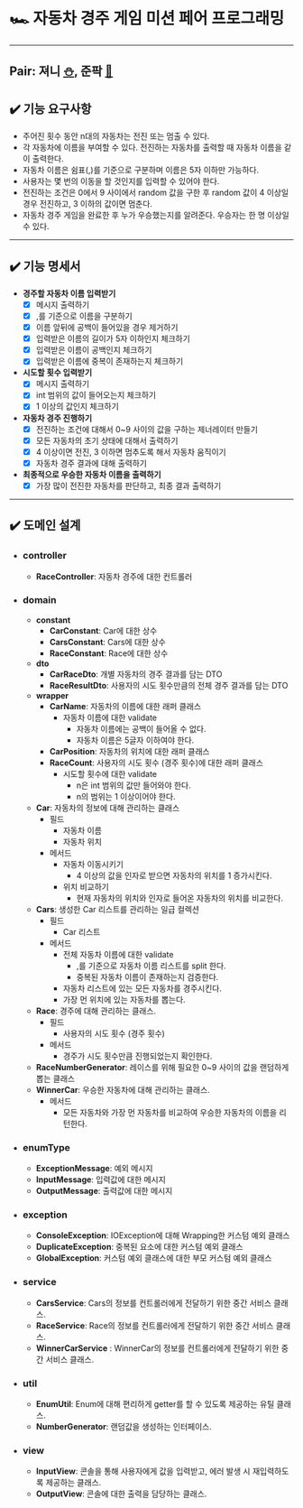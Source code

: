 # 🏎️ 자동차 경주 게임 미션 페어 프로그래밍   

---

##  Pair: 져니 [⛄️](http://github.com/cl8d), 준팍 [🎅](https://github.com/junpakPark)  


## ✔️ 기능 요구사항
- 주어진 횟수 동안 n대의 자동차는 전진 또는 멈출 수 있다.
- 각 자동차에 이름을 부여할 수 있다. 전진하는 자동차를 출력할 때 자동차 이름을 같이 출력한다.
- 자동차 이름은 쉼표(,)를 기준으로 구분하며 이름은 5자 이하만 가능하다.
- 사용자는 몇 번의 이동을 할 것인지를 입력할 수 있어야 한다.
- 전진하는 조건은 0에서 9 사이에서 random 값을 구한 후 random 값이 4 이상일 경우 전진하고, 3 이하의 값이면 멈춘다.
- 자동차 경주 게임을 완료한 후 누가 우승했는지를 알려준다. 우승자는 한 명 이상일 수 있다.

---

## ✔️ 기능 명세서
- **경주할 자동차 이름 입력받기**  
  - [x] 메시지 출력하기
  - [x] ,를 기준으로 이름을 구분하기
  - [x] 이름 앞뒤에 공백이 들어있을 경우 제거하기 
  - [x] 입력받은 이름의 길이가 5자 이하인지 체크하기 
  - [x] 입력받은 이름이 공백인지 체크하기
  - [x] 입력받은 이름에 중복이 존재하는지 체크하기
- **시도할 횟수 입력받기**
  - [x] 메시지 출력하기
  - [x] int 범위의 값이 들어오는지 체크하기
  - [x] 1 이상의 값인지 체크하기
- **자동차 경주 진행하기**
  - [x] 전진하는 조건에 대해서 0~9 사이의 값을 구하는 제너레이터 만들기
  - [x] 모든 자동차의 초기 상태에 대해서 출력하기
  - [x] 4 이상이면 전진, 3 이하면 멈추도록 해서 자동차 움직이기
  - [x] 자동차 경주 결과에 대해 출력하기
- **최종적으로 우승한 자동차 이름을 출력하기**
  - [x] 가장 많이 전진한 자동차를 판단하고, 최종 결과 출력하기

---

## ✔️ 도메인 설계
- ### controller
  - **RaceController**: 자동차 경주에 대한 컨트롤러

- ### domain
  - **constant**
    - **CarConstant**: Car에 대한 상수
    - **CarsConstant**: Cars에 대한 상수
    - **RaceConstant**: Race에 대한 상수
  - **dto**
    - **CarRaceDto**: 개별 자동차의 경주 결과를 담는 DTO
    - **RaceResultDto**: 사용자의 시도 횟수만큼의 전체 경주 결과를 담는 DTO 
  - **wrapper**
    - **CarName**: 자동차의 이름에 대한 래퍼 클래스
        - 자동차 이름에 대한 validate
          - 자동차 이름에는 공백이 들어올 수 없다.
          - 자동차 이름은 5글자 이하여야 한다.
    - **CarPosition**: 자동차의 위치에 대한 래퍼 클래스
    - **RaceCount**: 사용자의 시도 횟수 (경주 횟수)에 대한 래퍼 클래스
      - 시도할 횟수에 대한 validate
        - n은 int 범위의 값만 들어와야 한다.
        - n의 범위는 1 이상이어야 한다.
  - **Car**: 자동차의 정보에 대해 관리하는 클래스
    - 필드
      - 자동차 이름
      - 자동차 위치
    - 메서드
      - 자동차 이동시키기
        - 4 이상의 값을 인자로 받으면 자동차의 위치를 1 증가시킨다.
      - 위치 비교하기
        - 현재 자동차의 위치와 인자로 들어온 자동차의 위치를 비교한다.
  - **Cars**: 생성한 Car 리스트를 관리하는 일급 컬렉션
    - 필드
      - Car 리스트
    - 메서드
      - 전체 자동차 이름에 대한 validate 
        - ,를 기준으로 자동차 이름 리스트를 split 한다.
        - 중복된 자동차 이름이 존재하는지 검증한다.
      - 자동차 리스트에 있는 모든 자동차를 경주시킨다.
      - 가장 먼 위치에 있는 자동차를 뽑는다.
  - **Race**: 경주에 대해 관리하는 클래스.
    - 필드
      - 사용자의 시도 횟수 (경주 횟수)
    - 메서드
      - 경주가 시도 횟수만큼 진행되었는지 확인한다. 
  - **RaceNumberGenerator**: 레이스를 위해 필요한 0~9 사이의 값을 랜덤하게 뽑는 클래스
  - **WinnerCar**: 우승한 자동차에 대해 관리하는 클래스.
    - 메서드
      - 모든 자동차와 가장 먼 자동차를 비교하여 우승한 자동차의 이름을 리턴한다.

- ### enumType
  - **ExceptionMessage**: 예외 메시지
  - **InputMessage**: 입력값에 대한 메시지
  - **OutputMessage**: 출력값에 대한 메시지

- ### exception
  - **ConsoleException**: IOException에 대해 Wrapping한 커스텀 예외 클래스
  - **DuplicateException**: 중복된 요소에 대한 커스텀 예외 클래스
  - **GlobalException**: 커스텀 예외 클래스에 대한 부모 커스텀 예외 클래스

- ### service
  - **CarsService**: Cars의 정보를 컨트롤러에게 전달하기 위한 중간 서비스 클래스.
  - **RaceService**: Race의 정보를 컨트롤러에게 전달하기 위한 중간 서비스 클래스.
  - **WinnerCarService** : WinnerCar의 정보를 컨트롤러에게 전달하기 위한 중간 서비스 클래스. 

- ### util
  - **EnumUtil**: Enum에 대해 편리하게 getter를 할 수 있도록 제공하는 유틸 클래스.
  - **NumberGenerator**: 랜덤값을 생성하는 인터페이스.

- ### view
  - **InputView**: 콘솔을 통해 사용자에게 값을 입력받고, 에러 발생 시 재입력하도록 제공하는 클래스.
  - **OutputView**: 콘솔에 대한 출력을 담당하는 클래스.



